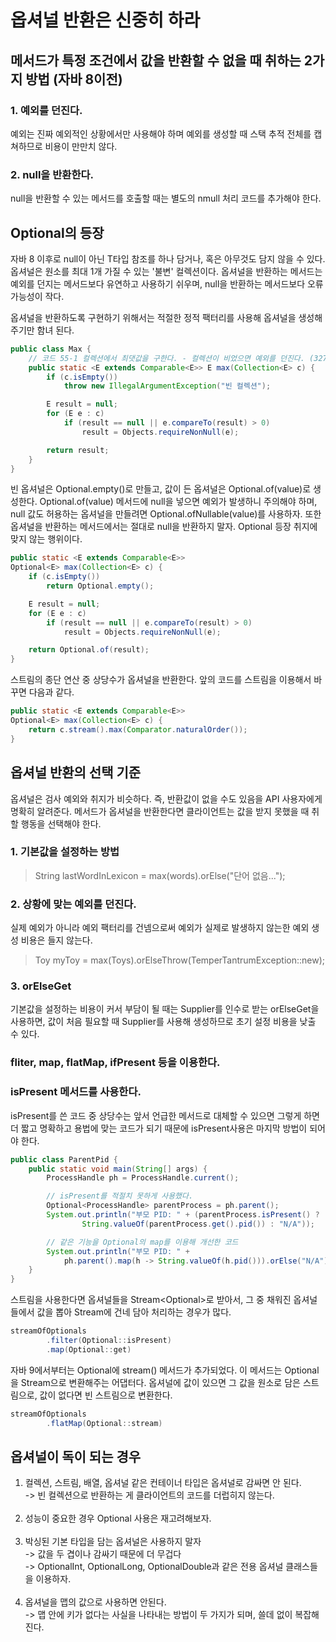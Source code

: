 # 옵셔널 반환은 신중히 하라
## 메서드가 특정 조건에서 값을 반환할 수 없을 때 취하는 2가지 방법 (자바 8이전)
### 1. 예외를 던진다.
예외는 진짜 예외적인 상황에서만 사용해야 하며 예외를 생성할 때 스택 추적 전체를 캡쳐하므로 비용이 만만치 않다.

### 2. null을 반환한다. 
null을 반환할 수 있는 메서드를 호출할 때는 별도의 nmull 처리 코드를 추가해야 한다. 

## Optional<T>의 등장
자바 8 이후로 null이 아닌 T타입 참조를 하나 담거나, 혹은 아무것도 담지 않을 수 있다. 옵셔널은 원소를 최대 1개 가질 수 있는 '불변' 컬렉션이다. 
옵셔널을 반환하는 메서드는 예외를 던지는 메서드보다 유연하고 사용하기 쉬우며, null을 반환하는 메서드보다 오류 가능성이 작다. 

옵셔널을 반환하도록 구현하기 위해서는 적절한 정적 팩터리를 사용해 옵셔널을 생성해주기만 함녀 된다. 
~~~java
public class Max {
    // 코드 55-1 컬렉션에서 최댓값을 구한다. - 컬렉션이 비었으면 예외를 던진다. (327쪽)
    public static <E extends Comparable<E>> E max(Collection<E> c) {
        if (c.isEmpty())
            throw new IllegalArgumentException("빈 컬렉션");

        E result = null;
        for (E e : c)
            if (result == null || e.compareTo(result) > 0)
                result = Objects.requireNonNull(e);

        return result;
    }
}
~~~

빈 옵셔널은 Optional.empty()로 만들고, 값이 든 옵셔널은 Optional.of(value)로 생성한다. 
Optional.of(value) 메서드에 null을 넣으면 예외가 발생하니 주의해야 하며, null 값도 허용하는 옵셔널을 만들려면 Optional.ofNullable(value)를 사용하자.
또한 옵셔널을 반환하는 메서드에서는 절대로 null을 반환하지 말자. Optional 등장 취지에 맞지 않는 행위이다.
~~~java
public static <E extends Comparable<E>>
Optional<E> max(Collection<E> c) {
    if (c.isEmpty())
        return Optional.empty();

    E result = null;
    for (E e : c)
        if (result == null || e.compareTo(result) > 0)
            result = Objects.requireNonNull(e);

    return Optional.of(result);
}
~~~

스트림의 종단 연산 중 상당수가 옵셔널을 반환한다. 앞의 코드를 스트림을 이용해서 바꾸면 다음과 같다.
~~~java
public static <E extends Comparable<E>>
Optional<E> max(Collection<E> c) {
    return c.stream().max(Comparator.naturalOrder());
}
~~~

## 옵셔널 반환의 선택 기준
   옵셔널은 검사 예외와 취지가 비슷하다. 즉, 반환값이 없을 수도 있음을 API 사용자에게 명확히 알려준다. 메서드가 옵셔널을 반환한다면 클라이언트는 값을 받지 못했을 때 취할 행동을 선택해야 한다.
   
### 1. 기본값을 설정하는 방법
 > String lastWordInLexicon = max(words).orElse("단어 없음...");
 
### 2. 상황에 맞는 예외를 던진다. 
실제 예외가 아니라 예외 팩터리를 건넴으로써 예외가 실제로 발생하지 않는한 예외 생성 비용은 들지 않는다.
 > Toy myToy = max(Toys).orElseThrow(TemperTantrumException::new);
 
### 3. orElseGet
기본값을 설정하는 비용이 커서 부담이 될 때는 Supplier<T>를 인수로 받는 orElseGet을 사용하면, 값이 처음 필요할 때 Supplier<T>를 사용해 생성하므로 초기 설정 비용을 낮출 수 있다.

### fliter, map, flatMap, ifPresent 등을 이용한다.

### isPresent 메서드를 사용한다.
isPresent를 쓴 코드 중 상당수는 앞서 언급한 메서드로 대체할 수 있으면 그렇게 하면 더 짧고 명확하고 용법에 맞는 코드가 되기 때문에 isPresent사용은 마지막 방법이 되어야 한다.
~~~java
public class ParentPid {
    public static void main(String[] args) {
        ProcessHandle ph = ProcessHandle.current();

        // isPresent를 적절치 못하게 사용했다.
        Optional<ProcessHandle> parentProcess = ph.parent();
        System.out.println("부모 PID: " + (parentProcess.isPresent() ?
                String.valueOf(parentProcess.get().pid()) : "N/A"));

        // 같은 기능을 Optional의 map를 이용해 개선한 코드
        System.out.println("부모 PID: " +
            ph.parent().map(h -> String.valueOf(h.pid())).orElse("N/A"));
    }
}
~~~

스트림을 사용한다면 옵셔널들을 Stream<Optional<T>>로 받아서, 그 중 채워진 옵셔널들에서 값을 뽑아 Stream<T>에 건네 담아 처리하는 경우가 많다.
~~~java
streamOfOptionals
        .filter(Optional::isPresent)
        .map(Optional::get)
~~~

자바 9에서부터는 Optional에 stream() 메서드가 추가되었다. 이 메서드는 Optional을 Stream으로 변환해주는 어댑터다. 옵셔널에 값이 있으면 그 값을 원소로 담은 스트림으로, 값이 없다면
빈 스트림으로 변환한다. 
~~~java
streamOfOptionals
        .flatMap(Optional::stream)
~~~

## 옵셔널이 독이 되는 경우 
1. 컬렉션, 스트림, 배열, 옵셔널 같은 컨테이너 타입은 옵셔널로 감싸면 안 된다. <br>
 -> 빈 컬렉션으로 반환하는 게 클라이언트의 코드를 더럽히지 않는다.<br><br>
2. 성능이 중요한 경우 Optional 사용은 재고려해보자.<br><br>
3. 박싱된 기본 타입을 담는 옵셔널은 사용하지 말자 <br>
 -> 값을 두 겹이나 감싸기 때문에 더 무겁다 <br>
 -> OptionalInt, OptionalLong, OptionalDouble과 같은 전용 옵셔널 클래스들을 이용하자. <br><br>
4. 옵셔널을 맵의 값으로 사용하면 안된다. <br>
 -> 맵 안에 키가 없다는 사실을 나타내는 방법이 두 가지가 되며, 쓸데 없이 복잡해진다. 
